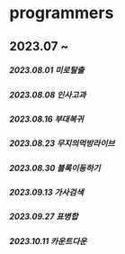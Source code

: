 # programmers

## 2023.07 ~
##### 2023.08.01 미로탈출
##### 2023.08.08 인사고과
##### 2023.08.16 부대복귀
##### 2023.08.23 무지의먹방라이브
##### 2023.08.30 블록이동하기
##### 2023.09.13 가사검색
##### 2023.09.27 표병합
##### 2023.10.11 카운트다운